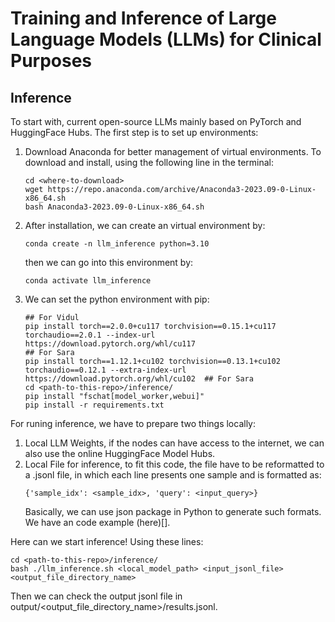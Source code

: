 # Training and Inference of Large Language Models (LLMs) for Clinical Purposes

## Inference

To start with, current open-source LLMs mainly based on PyTorch and HuggingFace Hubs. The first step is to set up environments:

1. Download Anaconda for better management of virtual environments. To download and install, using the following line in the terminal:
   ```{bash}
   cd <where-to-download>
   wget https://repo.anaconda.com/archive/Anaconda3-2023.09-0-Linux-x86_64.sh
   bash Anaconda3-2023.09-0-Linux-x86_64.sh
   ```
2. After installation, we can create an virtual environment by:
   ```{bash}
   conda create -n llm_inference python=3.10
   ```
   then we can go into this environment by:
   ```{bash}
   conda activate llm_inference
   ```
3. We can set the python environment with pip:
   ```{bash}
   ## For Vidul
   pip install torch==2.0.0+cu117 torchvision==0.15.1+cu117 torchaudio==2.0.1 --index-url https://download.pytorch.org/whl/cu117
   ## For Sara
   pip install torch==1.12.1+cu102 torchvision==0.13.1+cu102 torchaudio==0.12.1 --extra-index-url https://download.pytorch.org/whl/cu102  ## For Sara
   cd <path-to-this-repo>/inference/
   pip install "fschat[model_worker,webui]"
   pip install -r requirements.txt
   ```

For runing inference, we have to prepare two things locally:
1. Local LLM Weights, if the nodes can have access to the internet, we can also use the online HuggingFace Model Hubs.
2. Local File for inference, to fit this code, the file have to be reformatted to a .jsonl file, in which each line presents one sample and is formatted as:
   ```
   {'sample_idx': <sample_idx>, 'query': <input_query>}
   ```
   Basically, we can use json package in Python to generate such formats. We have an code example (here)[].


Here can we start inference! Using these lines:
```{bash}
cd <path-to-this-repo>/inference/
bash ./llm_inference.sh <local_model_path> <input_jsonl_file> <output_file_directory_name>
```
Then we can check the output jsonl file in output/<output_file_directory_name>/results.jsonl.


